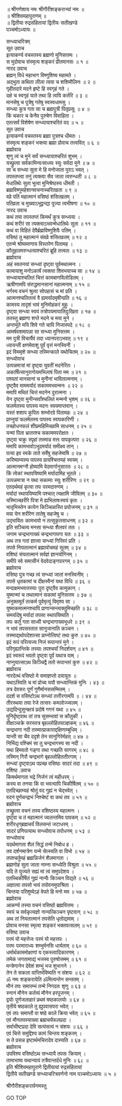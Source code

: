
  
॥ श्रीगणेशाय नमः श्रीगौरीशङ्कराभ्यां नमः ॥  
॥ श्रीशिवमहापुराणम् ॥  
॥ द्वितीया रुद्रसंहितायां द्वितीयः सतीखण्डे  
पञ्चमोऽध्यायः ॥  
  
सन्ध्याचरित्रम्  
सूत उवाच  
इत्याकर्ण्य वचस्तस्य ब्रह्मणो मुनिसत्तमः ।  
स मुदोवाच संस्मृत्य शङ्‌करं प्रीतमानसः ॥ १ ॥  
नारद उवाच  
ब्रह्मन् विधे महाभाग विष्णुशिष्य महामते ।  
अद्‌भुता कथिता लीला त्वया च शशिमौलिनः ॥ २ ॥  
गृहीतदारे मदने हृष्टे हि स्वगृहं गते ।  
दक्षे च स्वगृहं याते तथा हि त्वयि कर्तरि ॥ ३ ॥  
मानसेषु च पुत्रेषु गतेषु स्वस्वधामसु ।  
सन्ध्या कुत्र गता सा च ब्रह्मपुत्री पितृप्रसूः ॥ ४ ॥  
किं चकार च केनैव पुरुषेण विवाहिता ।  
एतत्सर्वं विशेषेण सन्ध्यायाश्चरितं वद ॥ ५ ॥  
सूत उवाच  
इत्याकर्ण्य वचस्तस्य ब्रह्मा पुत्रश्च धीमतः ।  
संस्मृत्य शङ्‌करं भक्त्या ब्रह्मा प्रोवाच तत्त्ववित् ॥ ६ ॥  
ब्रह्मोवाच  
शृणु त्वं च मुने सर्वं सन्ध्यायाश्चरितं शुभम् ।  
यच्छ्रुत्वा सर्वकामिन्यःसाध्व्यः स्युः सर्वदा मुने ॥ ७ ॥  
सा च सन्ध्या सुता मे हि मनोजाता पुराऽ भवत् ।  
तपस्तप्त्वा तनुं त्यक्त्वा सैव जाता त्वरुन्धती ॥ ८ ॥  
मेधातिथेः सुता भूत्वा मुनिश्रेष्ठस्य धीमती ।  
ब्रह्मविष्णुमहेशानवचनाच्चरितव्रता ॥ ९ ॥  
वव्रे पतिं महात्मानं वसिष्ठं शंसितव्रतम् ।  
पतिव्रता च मुख्याऽभूद्वन्द्या पूज्या त्वभीषणा ॥ १० ॥  
नारद उवाच  
कथं तया तपस्तप्तं किमर्थं कुत्र सन्ध्यया ।  
कथं शरीरं सा त्यक्त्वाऽभवन्मेधातिथेः सुता ॥ ११ ॥  
कथं वा विहितं देवैर्ब्रह्मविष्णुशिवैः पतिम् ।  
वसिष्ठं तु महात्मानं संवव्रे शंसितव्रतम् ॥ १२ ॥  
एतन्मे श्रोष्यमाणाय विस्तरेण पितामह ।  
कौतूहलमरुन्धत्याश्चरितं ब्रूहि तत्त्वतः ॥ १३ ॥  
ब्रह्मोवाच  
अहं स्वतनयां सन्ध्यां दृष्ट्वा पूर्वमथात्मनः ।  
कामायाशु मनोऽकार्षं त्यक्त्वा शिवभयाच्च सा ॥ १४ ॥  
सन्ध्यायाश्चलितं चित्तं कामबाणविलोडितम् ।  
ऋषीणामपि संरुद्धमानसानां महात्मनाम् ॥ १५ ॥  
भर्गस्य वचनं श्रुत्वा सोपहासं च मां प्रति ।  
आत्मनश्चलितत्वं वै ह्यमर्यादमृषीन्प्रति ॥ १६ ॥  
कामस्य तादृशं भावं मुनिमोहकरं मुहुः ।  
दृष्ट्वा सन्ध्या स्वयं तत्रोपयमायातिदुःखिता ॥ १७ ॥  
ततस्तु ब्रह्मणा शप्ते मदने च मया मुने ।  
अन्तर्भूते मयि शिवे गते चापि निजास्पदे ॥ १८ ॥  
आमर्षवशमापन्ना सा सन्ध्या मुनिसत्तम ।  
मम पुत्री विचार्यैवं तदा ध्यानपराऽभवत् ॥ १९ ॥  
ध्यायन्ती क्षणमेवाशु पूर्वं वृत्तं मनस्विनी ।  
इदं विममृशे सन्ध्या तस्मिन्काले यथोचितम् ॥ २० ॥  
सन्ध्योवाच  
उत्पन्नमात्रां मां दृष्ट्वा युवतीं मदनेरितः ।  
अकार्षित्सानुरागोयमभिलाषं पिता मम ॥ २१ ॥  
पश्यतां मानसानां च मुनीनां भावितात्मनाम् ।  
दृष्ट्‌वैव माममर्यादं सकाममभवन्मनः ॥ २२ ॥  
ममापि मथितं चित्तं मदनेन दुरात्मना ।  
येन दृष्ट्वा मुनीन्सर्वांश्चलितं मन्मनो भृशम् ॥ २६ ॥  
फलमेतस्य पापस्य मदनः स्वयमाप्तवान् ।  
यस्तं शशाप कुपितः शम्भोरग्रे पितामहः ॥ २४ ॥  
प्राप्नुयां फलमेतस्य पापस्य स्वघकारिणी ।  
तच्छोधनफलं शीघ्रमहिमिच्छामि साधनम् ॥ २५ ॥  
यन्मां पिता भ्रातरश्च सकाममपरोक्षतः ।  
दृष्ट्वा चक्रुः स्पृहां तस्मान्न मत्तः पापकृत्परा ॥ २६ ॥  
ममापि कामभावोऽभूदमर्यादं समीक्ष्य तान् ।  
पत्या इव स्वके ताते सर्वेषु सहजेष्वषि ॥ २७ ॥  
करिष्याम्यस्य पापस्य प्रायश्चित्तमहं स्वयम् ।  
आत्मानमग्नौ होष्यामि वेदमार्गानुसारतः ॥ २८ ॥  
किं त्वेकां स्थापयिष्यामि मर्यादामिह भूतले ।  
उत्पन्नमात्रा न यथा सकामाः स्युः शरीरिणः ॥ २९ ॥  
एतदर्थमहं कृत्वा तपः परमदारुणम् ।  
मर्यादां स्थापयिष्यामि पश्चात् त्यक्षामि जीवितम् ॥ ३० ॥  
यस्मिञ्च्छरीरे पित्रा मे ह्यभिलाषःस्वयं कृतः ।  
भातृभिस्तेन कायेन किञ्चिन्नास्ति प्रयोजनम् ॥ ३१ ॥  
मया येन शरीरेण तातेषु सहजेषु च ।  
उद्‌भावितः कामभावो न तत्सुकृतसाधनम् ॥ ३२ ॥  
इति सञ्चित्य मनसा सन्ध्या शैलवरं ततः ।  
जगाम चन्द्रभागाख्यं चन्द्रभागापगा यतः ॥ ३३ ॥  
अथ तत्र गतां ज्ञात्वा सन्ध्यां गिरिवरं प्रति ।  
तपसे नियतात्मानं ब्रह्मावोचमहं सुतम् ॥ ३४ ॥  
वशिष्ठं संयतात्मानं सर्वज्ञं ज्ञानयोगिनम् ।  
समीपे स्वे समासीनं वेदवेदाङ्‌गपारगम् ॥ ३५ ॥  
ब्रह्मोवाच  
वसिष्ठ पुत्र गच्छ त्वं सन्ध्यां जातां मनस्विनीम् ।  
तपसे धृतकामां च दीक्षस्वैनां यथा विधि ॥ ३६ ॥  
मन्दाक्षमभवत्तस्याः पुरा दृष्ट्वैव कामुकान् ।  
युष्मान्मां च तथात्मानं सकामां मुनिसत्तम ॥ ३७ ॥  
अनुक्तमूर्तं तत्कर्म पूर्वमृत्युं विमृश्य सा ।  
युष्माकमात्मनश्चापि प्राणान्सन्त्यक्तुमिच्छति ॥ ३८ ॥  
समर्यादेषु मर्यादां तपसा स्थापयिष्यति ।  
तपः कर्तुं गता साध्वी चन्द्रभागाख्यभूधरे ॥ ३९ ॥  
न भावं तपसस्तात सानुजानाति कञ्चन ।  
तस्माद्यथोपदेशात्सा प्राप्नोत्विष्टं तथा कुरु ॥ ४० ॥  
इदं रूपं परित्यज्य निजं रूपान्तरं मुने ।  
परिगृह्यान्तिके तस्याः तपश्चर्यां निदर्शयन् ॥ ४१ ॥  
इदं स्वरूपं भवतो दृष्ट्वा पूर्वं यथात्र वाम् ।  
नाप्नुयात्साऽथ किञ्चिद्वै ततो रूपान्तरं कुरु ॥ ४२ ॥  
ब्रह्मोवाच  
नारदेत्थं वसिष्ठो मे समाज्ञप्तो दयायुतः ॥  
यथाऽस्विति च मां प्रोच्य ययौ सन्ध्यान्तिकं मुनिः । ४३ ॥  
तत्र देवसरः पूर्णं गुणैर्मानससम्मितम् ।  
ददर्श स वसिष्टोऽथ सन्ध्यां तत्तीरगामपि ॥ । ४४ ॥  
तीरस्थया तया रेजे तत्सरः कमलोज्ज्वलम् ।  
उद्यदिन्दुसुनक्षत्रं प्रदोषे गगनं यथा ॥ ४५ ॥  
मुनिर्दृष्ट्वाथ तां तत्र सुसम्भावां स कौतुकी ।  
वीक्षाञ्चक्रे सरस्तत्र बृहल्लोहितसञ्ज्ञकम् ॥ ४६ ॥  
चन्द्रभागा नदी तस्मात्प्राकाराद्दक्षिणाम्बुधिम् ।  
यान्ती सा चैव ददृशे तेन सानुगिरेर्महत् ॥ ४७ ॥  
निर्भिद्य पश्चिमं सा तु चन्द्रभागस्य सा नदी ।  
यथा हिमवतो गङ्‌गा तथा गच्छति सागरम् ॥ ४८ ॥  
तस्मिन् गिरौ चन्द्रभागे बृहल्लोहिततीरगाम् ।  
सन्ध्यां दृष्ट्वाऽथ पप्रच्छ वसिष्ठः सादरं तदा ॥ ४९ ॥  
वशिष्ठ .उवाच  
किमर्थमागता भद्रे निर्जनं त्वं महीधरम् ।  
कस्य वा तनया किं वा भवत्यापि चिकीर्षितम् ॥ ५० ॥  
एतदिच्छाम्यहं श्रोतुं वद गुह्यं न चेद्‌भवेत् ।  
वदनं पूर्णचन्द्राभं निश्चेष्टं वा कथं तव ॥ ५१ ॥  
ब्रह्मोवाच  
तच्छ्रुत्वा वचनं तस्य वशिष्ठस्य महात्मनः ।  
दृष्ट्वा च तं महात्मानं ज्वलन्तमिव पावकम् ॥ ५२ ॥  
शरीरधृग्‌ब्रह्मचर्यं विलसन्तं जटाधरम् ।  
सादरं प्रणिपत्याथ सन्ध्योवाच तपोधनम् ॥ ५३ ॥  
सन्ध्योवाच  
यदर्थमागता शैलं सिद्धं तन्मे निबोध ह ।  
तव दर्शनमात्रेण यन्मे सेत्स्यति वा विभो ॥ ५४ ॥  
तपश्चर्तुमहं ब्रह्मन्निर्जनं शैलमागता ।  
ब्रह्मणोहं सुता जाता नाम्ना सन्ध्येति विश्रुता ॥ ५५ ॥  
यदि ते युज्यते सह्यं मां त्वं समुपदेशय ।  
एतच्चिकीर्षितं गुह्यं नान्यैः किञ्चन विद्यते ॥ ५६ ॥  
अज्ञात्वा तपसो भावं तपोवनमुपाश्रिता ।  
चिन्तया परिशुष्येऽहं वेपते हि मनो मम ॥ ५७ ॥  
ब्रह्मोवाच  
आकर्ण्य तस्या वचनं वसिष्ठो ब्रह्मवित्तमः ।  
स्वयं च सर्वकृत्यज्ञो नान्यत्किञ्चन पृष्टवान् ॥ ५८ ॥  
अथ तां नियतात्मानं तपसेति धृतोद्यमाम् ।  
प्रोवाच मनसा स्मृत्वा शङ्‌करं भक्तवत्सलम् ॥ ५९ ॥  
वसिष्ठ उवाच  
परमं यो महत्तेजः परमं यो महत्तपः ।  
परमः परमाराध्यः शम्भुर्मनसि धार्यताम् ॥ ६० ॥  
धर्मार्थकाममोक्षाणां य एकस्त्वादिकारणम् ।  
तमेकं जगतामाद्यं भजस्व पुरुषोत्तमम् ॥ ६१ ॥  
मन्त्रेणानेन देवेशं शम्भुं भज शुभानने ।  
तेन ते सकला वाप्तिर्भविष्यति न संशयः ॥ ६२ ॥  
ॐ नमः शङ्‌करायेति ॐमित्यन्तेन सन्ततम् ।  
मौनं तपः समारम्भं तन्मे निगदतः शृणु ॥ ६३ ॥  
स्नानं मौनेन कर्तव्यं मौनेन हरपूजनम् ।  
द्वयोः पूर्णजलाहारं प्रथमं षष्ठकालयोः ॥ ६४ ॥  
तृतीये षष्ठकाले तु ह्युपवासपरा भवेत् ।  
एवं तपः समाप्तौ वा षष्ठे काले क्रिया भवेत् ॥ ६५ ॥  
एवं मौनतपस्याख्या ब्रह्मचर्यफलप्रदा ।  
सर्वाभीष्टप्रदा देवि सत्यंसत्यं न संशयः ॥ ६६ ॥  
एवं चित्ते समुद्दिश्य कामं चिन्तय शङ्‌करम् ।  
स ते प्रसन्न इष्टार्थमचिरादेव दास्यति ॥ ६७ ॥  
ब्रह्मोवाच  
उपविश्य वसिष्ठोऽथ सन्ध्यायै तपसः क्रियाम् ।  
तामाभाष्य यथान्यायं तत्रैवान्तर्दधे मुनिः ॥ ६८ ॥  
इति श्रीशिवमहापुराणे द्वितीयायां रुद्रसंहितायां  
द्वितीये सतीखण्डे सन्ध्याचरित्रवर्णनो नाम पञ्चमोऽध्यायः ॥ ५ ॥  
  
  
श्रीगौरीशङ्करार्पणमस्तु  
  
GO TOP
